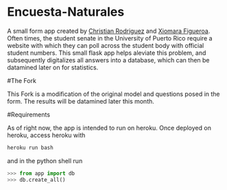 # Encuesta-Naturales
A small form app created by [Christian Rodriguez](https://github.com/chrisrodz) and [Xiomara Figueroa](https://github.com/Xiomara7). Often times, the student senate in the
University of Puerto Rico require a website with which they can poll across the student body with official student numbers.
This small flask app helps aleviate this problem, and subsequently digitalizes all answers into a database, which can then
be datamined later on for statistics.

#The Fork

This Fork is a modification of the original model and questions posed in the form. The results will be datamined later this month.

#Requirements

As of right now, the app is intended to run on heroku. Once deployed on heroku, access heroku with

```bash
heroku run bash
```

and in the python shell run

```python
>>> from app import db
>>> db.create_all()
```
